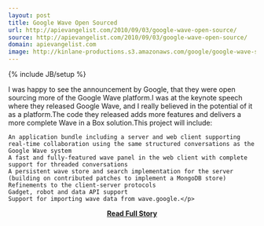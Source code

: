 ```yaml
---
layout: post
title: Google Wave Open Sourced
url: http://apievangelist.com/2010/09/03/google-wave-open-source/
source: http://apievangelist.com/2010/09/03/google-wave-open-source/
domain: apievangelist.com
image: http://kinlane-productions.s3.amazonaws.com/google/google-wave-splash.jpg
---
```

{% include JB/setup %}<p>I was happy to see the announcement by Google, that they were open sourcing more of the Google Wave platform.I was at the keynote speech where they released Google Wave, and I really believed in the potential of it as a platform.The code they released adds more features and delivers a more complete Wave in a Box solution.This project will include:

	An application bundle including a server and web client supporting real-time collaboration using the same structured conversations as the Google Wave system
	A fast and fully-featured wave panel in the web client with complete support for threaded conversations
	A persistent wave store and search implementation for the server (building on contributed patches to implement a MongoDB store)
	Refinements to the client-server protocols
	Gadget, robot and data API support
	Support for importing wave data from wave.google.</p>
<center><p><a href="http://apievangelist.com/2010/09/03/google-wave-open-source/" style='padding:25px; font-sze:18px; font-weight: bold;'>Read Full Story</a></p></center>
